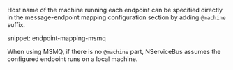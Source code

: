 
Host name of the machine running each endpoint can be specified directly in the message-endpoint mapping configuration section by adding `@machine` suffix.

snippet: endpoint-mapping-msmq

When using MSMQ, if there is no `@machine` part, NServiceBus assumes the configured endpoint runs on a local machine.
